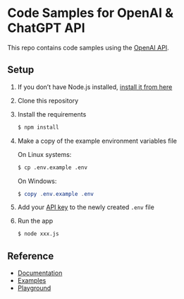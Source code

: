 # Code Samples for OpenAI & ChatGPT API

This repo contains code samples using the [OpenAI API](https://beta.openai.com/docs/introduction).

## Setup

1. If you don’t have Node.js installed, [install it from here](https://nodejs.org/en/)

1. Clone this repository

1. Install the requirements

   ```bash
   $ npm install
   ```

1. Make a copy of the example environment variables file

   On Linux systems: 
   ```bash
   $ cp .env.example .env
   ```
   On Windows:
   ```powershell
   $ copy .env.example .env
   ```
6. Add your [API key](https://beta.openai.com/account/api-keys) to the newly created `.env` file

7. Run the app

   ```bash
   $ node xxx.js
   ```

## Reference

* [Documentation](https://beta.openai.com/docs/introduction)
* [Examples](https://beta.openai.com/examples)
* [Playground](https://beta.openai.com/playground)
